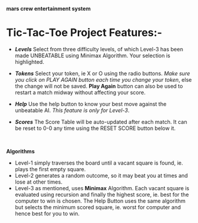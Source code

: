 **mars crew entertainment system**
# Tic-Tac-Toe Project Features:-
- ***Levels*** 
Select from three difficulty levels, of which Level-3 has been made UNBEATABLE using Minimax Algorithm. Your selection is highlighted.

- ***Tokens***
Select your token, ie X or O using the radio buttons. *Make sure you click on PLAY AGAIN button each time you change your token*, else the change will not be saved.
**Play Again** button can also be used to restart a match midway without affecting your score.

- ***Help***
Use the help button to know your best move against the unbeatable AI. *This feature is only for Level-3*.

- ***Scores***
The Score Table will be auto-updated after each match. It can be reset to 0-0 any time using the RESET SCORE button below it.

<br>

**Algorithms**
- Level-1 simply traverses the board until a vacant square is found, ie. plays the first empty square.
- Level-2 generates a random outcome, so it may beat you at times and lose at other times.
- Level-3 as mentioned, uses **Minimax** Algorithm. Each vacant square is evaluated using recursion and finally the highest score, ie. best for the computer to win is chosen.
The Help Button uses the same algorithm but selects the minimum scored square, ie. worst for computer and hence best for you to win.
